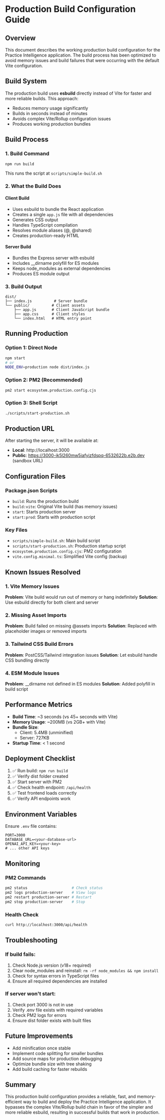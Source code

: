 # Production Build Configuration Guide

## Overview
This document describes the working production build configuration for the Practice Intelligence application. The build process has been optimized to avoid memory issues and build failures that were occurring with the default Vite configuration.

## Build System
The production build uses **esbuild** directly instead of Vite for faster and more reliable builds. This approach:
- Reduces memory usage significantly
- Builds in seconds instead of minutes
- Avoids complex Vite/Rollup configuration issues
- Produces working production bundles

## Build Process

### 1. Build Command
```bash
npm run build
```
This runs the script at `scripts/simple-build.sh`

### 2. What the Build Does

#### Client Build
- Uses esbuild to bundle the React application
- Creates a single `app.js` file with all dependencies
- Generates CSS output
- Handles TypeScript compilation
- Resolves module aliases (@, @shared)
- Creates production-ready HTML

#### Server Build
- Bundles the Express server with esbuild
- Includes __dirname polyfill for ES modules
- Keeps node_modules as external dependencies
- Produces ES module output

### 3. Build Output
```
dist/
├── index.js          # Server bundle
└── public/          # Client assets
    ├── app.js       # Client JavaScript bundle
    ├── app.css      # Client styles
    └── index.html   # HTML entry point
```

## Running Production

### Option 1: Direct Node
```bash
npm start
# or
NODE_ENV=production node dist/index.js
```

### Option 2: PM2 (Recommended)
```bash
pm2 start ecosystem.production.config.cjs
```

### Option 3: Shell Script
```bash
./scripts/start-production.sh
```

## Production URL
After starting the server, it will be available at:
- **Local**: http://localhost:3000
- **Public**: https://3000-ik5l260mw5iafyizfdspq-6532622b.e2b.dev (sandbox URL)

## Configuration Files

### Package.json Scripts
- `build`: Runs the production build
- `build:vite`: Original Vite build (has memory issues)
- `start`: Starts production server
- `start:prod`: Starts with production script

### Key Files
- `scripts/simple-build.sh`: Main build script
- `scripts/start-production.sh`: Production startup script
- `ecosystem.production.config.cjs`: PM2 configuration
- `vite.config.minimal.ts`: Simplified Vite config (backup)

## Known Issues Resolved

### 1. Vite Memory Issues
**Problem**: Vite build would run out of memory or hang indefinitely
**Solution**: Use esbuild directly for both client and server

### 2. Missing Asset Imports
**Problem**: Build failed on missing @assets imports
**Solution**: Replaced with placeholder images or removed imports

### 3. Tailwind CSS Build Errors
**Problem**: PostCSS/Tailwind integration issues
**Solution**: Let esbuild handle CSS bundling directly

### 4. ESM Module Issues
**Problem**: __dirname not defined in ES modules
**Solution**: Added polyfill in build script

## Performance Metrics
- **Build Time**: ~3 seconds (vs 45+ seconds with Vite)
- **Memory Usage**: ~200MB (vs 2GB+ with Vite)
- **Bundle Size**: 
  - Client: 5.4MB (unminified)
  - Server: 727KB
- **Startup Time**: < 1 second

## Deployment Checklist

1. ✅ Run build: `npm run build`
2. ✅ Verify dist folder created
3. ✅ Start server with PM2
4. ✅ Check health endpoint: `/api/health`
5. ✅ Test frontend loads correctly
6. ✅ Verify API endpoints work

## Environment Variables
Ensure `.env` file contains:
```
PORT=3000
DATABASE_URL=<your-database-url>
OPENAI_API_KEY=<your-key>
# ... other API keys
```

## Monitoring

### PM2 Commands
```bash
pm2 status                    # Check status
pm2 logs production-server    # View logs
pm2 restart production-server # Restart
pm2 stop production-server    # Stop
```

### Health Check
```bash
curl http://localhost:3000/api/health
```

## Troubleshooting

### If build fails:
1. Check Node.js version (v18+ required)
2. Clear node_modules and reinstall: `rm -rf node_modules && npm install`
3. Check for syntax errors in TypeScript files
4. Ensure all required dependencies are installed

### If server won't start:
1. Check port 3000 is not in use
2. Verify .env file exists with required variables
3. Check PM2 logs for errors
4. Ensure dist folder exists with built files

## Future Improvements
- Add minification once stable
- Implement code splitting for smaller bundles
- Add source maps for production debugging
- Optimize bundle size with tree shaking
- Add build caching for faster rebuilds

## Summary
This production build configuration provides a reliable, fast, and memory-efficient way to build and deploy the Practice Intelligence application. It bypasses the complex Vite/Rollup build chain in favor of the simpler and more reliable esbuild, resulting in successful builds that work in production.